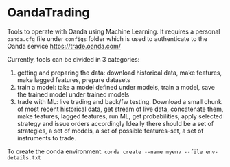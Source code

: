 # OandaTrading
Tools to operate with Oanda using Machine Learning. 
It requires a personal `oanda.cfg` file under `configs` folder which is used to authenticate to the 
Oanda service https://trade.oanda.com/

Currently, tools can be divided in 3 categories: 

1. getting and preparing the data: download historical data, make features, make lagged features, prepare datasets
1. train a model: take a model defined under models, train a model, save the trained model under trained models
1. trade with ML: live trading and back/fw testing. Download a small chunk of most recent historical data, get stream of live data, concatenate them, make features, lagged features, run ML, get probabilities, apply selected strategy and issue orders accordingly
Ideally there should be a set of strategies, a set of models, a set of possible features-set, a set of instruments to trade.

To create the conda environment: `conda create --name myenv --file env-details.txt`
